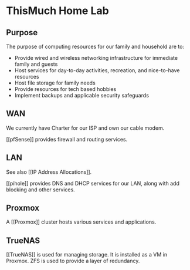 # ThisMuch Home Lab
## Purpose
The purpose of computing resources for our family and household are to:
- Provide wired and wireless networking infrastructure for immediate family and guests
- Host services for day-to-day activities, recreation, and nice-to-have resources
- Host file storage for family needs
- Provide resources for tech based hobbies
- Implement backups and applicable security safeguards

## WAN
We currently have Charter for our ISP and own our cable modem.

[[pfSense]] provides firewall and routing services.

## LAN
See also [[IP Address Allocations]].

[[pihole]] provides DNS and DHCP services for our LAN, along with add blocking and other services.


## Proxmox
A [[Proxmox]] cluster hosts various services and applications.

## TrueNAS
[[TrueNAS]] is used for managing storage.  It is installed as a VM in Proxmox.  ZFS is used to provide a layer of redundancy.

